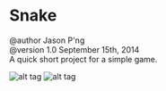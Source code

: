 Snake
=====
@author Jason P'ng <br>
@version 1.0 September 15th, 2014 <br>
A quick short project for a simple game.

![alt tag](http://raw.github.com/jpngfile/Snake/Images/snakeMenu.png)
![alt tag](http://raw.github.com/jpngfile/Snake/Images/snakeGame.png)
